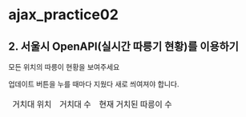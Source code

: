 # ajax_practice02
   <h2>2. 서울시 OpenAPI(실시간 따릉기 현황)를 이용하기</h2>
        <p>모든 위치의 따릉이 현황을 보여주세요</p>
        <p>업데이트 버튼을 누를 때마다 지웠다 새로 씌여져야 합니다.</p>
         <table>
            <thead>
                <tr>
                    <td>거치대 위치</td>
                    <td>거치대 수</td>
                    <td>현재 거치된 따릉이 수</td>
                </tr>
            </thead>
  </table>
